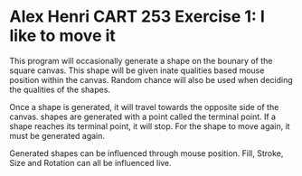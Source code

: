 # Alex Henri CART 253 Exercise 1: I like to move it

This program will occasionally generate a shape on the bounary of the square canvas.
This shape will be given inate qualities based mouse position within the canvas.
Random chance will also be used when deciding the qualities of the shapes.

Once a shape is generated, it will travel towards the opposite side of the canvas.
shapes are generated with a point called the terminal point.
If a shape reaches its terminal point, it will stop.
For the shape to move again, it must be generated again.

Generated shapes can be influenced through mouse position.
Fill, Stroke, Size and Rotation can all be influenced live.
